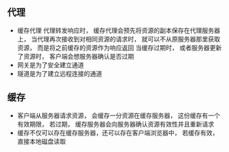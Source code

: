 ## 代理
- 缓存代理
代理转发响应时， 缓存代理会预先将资源的副本保存在代理服务器上， 当代理再次接收到对相同资源的请求时， 就可以不从原服务器那里获取资源， 而是将之前缓存的资源作为响应返回
当缓存过期时， 或者服务器更新了资源时， 客户端会想服务器确认是否过期
- 网关是为了安全建立通道
- 隧道是为了建立远程连接的通道
## 缓存
- 客户端从服务器请求资源， 会缓存一分资源在缓存服务器， 这份缓存有一个有效期限， 若过期， 缓存服务器会向服务器确认资源有效性并且重新请求
- 缓存不仅可以存在缓存服务器，还可以存在客户端浏览器中， 若缓存有效， 直接本地磁盘读取